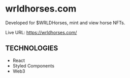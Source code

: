 # wrldhorses.com
Developed for $WRLDHorses, mint and view horse NFTs.

Live URL: https://wrldhorses.com/

## TECHNOLOGIES 
- React
- Styled Components
- Web3

